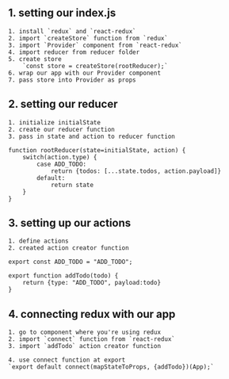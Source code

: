 ## 1. setting our index.js
    1. install `redux` and `react-redux`
    2. import `createStore` function from `redux`
    3. import `Provider` component from `react-redux`
    4. import reducer from reducer folder
    5. create store
        `const store = createStore(rootReducer);`
    6. wrap our app with our Provider component
    7. pass store into Provider as props


## 2. setting our reducer
    1. initialize initialState
    2. create our reducer function
    3. pass in state and action to reducer function

```
function rootReducer(state=initialState, action) {
    switch(action.type) {
        case ADD_TODO:
            return {todos: [...state.todos, action.payload]}
        default:
            return state
    }
}
```


## 3. setting up our actions
    1. define actions
    2. created action creator function

```
export const ADD_TODO = "ADD_TODO";

export function addTodo(todo) {
    return {type: "ADD_TODO", payload:todo}
}
```


## 4. connecting redux with our app
    1. go to component where you're using redux
    2. import `connect` function from `react-redux`
    3. import `addTodo` action creator function

    4. use connect function at export
    `export default connect(mapStateToProps, {addTodo})(App);`